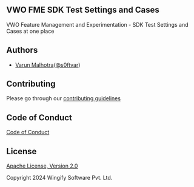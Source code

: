 ## VWO FME SDK Test Settings and Cases

VWO Feature Management and Experimentation - SDK Test Settings and Cases at one place

## Authors

- [Varun Malhotra](https://github.com/softvar)([@s0ftvar](https://twitter.com/s0ftvar))

## Contributing

Please go through our [contributing guidelines](https://github.com/wingify/vwo-fme-sdk-e2e-test-settings-n-cases/blob/master/CONTRIBUTING.md)


## Code of Conduct

[Code of Conduct](https://github.com/wingify/vwo-fme-sdk-e2e-test-settings-n-cases/blob/master/CODE_OF_CONDUCT.md)

## License

[Apache License, Version 2.0](https://github.com/wingify/vwo-fme-sdk-e2e-test-settings-n-cases/blob/master/LICENSE)

Copyright 2024 Wingify Software Pvt. Ltd.
